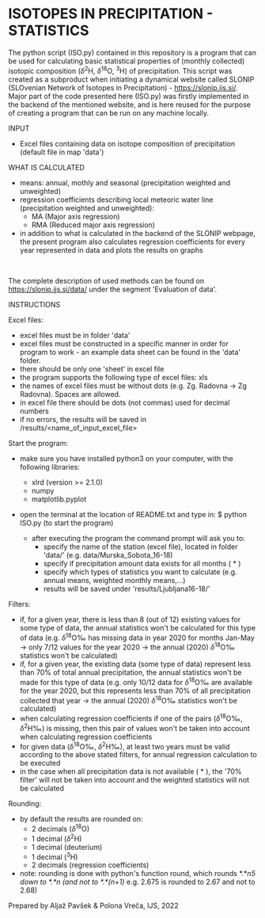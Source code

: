 # ISOTOPES IN PRECIPITATION - STATISTICS
The python script (ISO.py) contained in this repository is a program that can be used for calculating basic statistical properties of (monthly collected) isotopic composition (_δ_<sup>2</sup>H, _δ_<sup>18</sup>O, <sup>3</sup>H) of precipitation. This script was created as a subproduct when initiating a dynamical website called SLONIP (SLOvenian Network of Isotopes in Precipitation) - https://slonip.ijs.si/. Major part of the code presented here (ISO.py) was firstly implemented in the backend of the mentioned website, and is here reused for the purpose of creating a program that can be run on any machine locally.


INPUT
- Excel files containing data on isotope composition of precipitation (default file in map 'data')

WHAT IS CALCULATED
- means: annual, mothly and seasonal (precipitation weighted and unweighted)
- regression coefficients describing local meteoric water line (precipitation weighted and unweighted):
    - MA (Major axis regression)
    - RMA (Reduced major axis regression)
 - in addition to what is calculated in the backend of the SLONIP webpage, the present program also calculates regression coefficients for every year represented in data and plots the results on graphs 
 <br>

The complete description of used methods can be found on https://slonip.ijs.si/data/ under the segment 'Evaluation of data'.


INSTRUCTIONS

Excel files:
- excel files must be in folder 'data'
- excel files must be constructed in a specific manner in order for program to work - an example data sheet can be found in the 'data' folder. 
- there should be only one 'sheet' in excel file
- the program supports the following type of excel files: xls 
- the names of excel files must be without dots (e.g. Zg. Radovna -> Zg Radovna). Spaces are allowed.
- in excel file there should be dots (not commas) used for decimal numbers
- if no errors, the results will be saved in /results/<name_of_input_excel_file>

Start the program:
- make sure you have installed python3 on your computer, with the following libraries:
    - xlrd (version >= 2.1.0)
    - numpy
    - matplotlib.pyplot

- open the terminal at the location of README.txt and type in:
    $   python ISO.py     (to start the program)
    - after executing the program the command prompt will ask you to:
        - specify the name of the station (excel file), located in folder 'data/' (e.g. data/Murska_Sobota_16-18)
        - specify if precipitation amount data exists for all months ( * )
        - specify which types of statistics you want to calculate (e.g. annual means, weighted monthly means,...)
        - results will be saved under 'results/Ljubljana16-18/'


Filters:
- if, for a given year, there is less than 8 (out of 12) existing values for some type of data, the annual statistics won't be calculated for this type of data (e.g. _δ_<sup>18</sup>O‰ has missing data in year 2020 for months Jan-May -> only 7/12 values for the year 2020 -> the annual (2020) _δ_<sup>18</sup>O‰ statistics won't be calculated)
- if, for a given year, the existing data (some type of data) represent less than 70% of total annual precipitation, the annual statistics won't be made for this type of data (e.g. only 10/12 data for _δ_<sup>18</sup>O‰ are available for the year 2020, but this represents less than 70% of all precipitation collected that year -> the annual (2020) _δ_<sup>18</sup>O‰ statistics won't be calculated)
- when calculating regression coefficients if one of the pairs (_δ_<sup>18</sup>O‰, _δ_<sup>2</sup>H‰) is missing, then this pair of values won't be taken into account when calculating regression coefficients
- for given data (_δ_<sup>18</sup>O‰, _δ_<sup>2</sup>H‰), at least two years must be valid according to the above stated filters, for annual regression calculation to be executed
- in the case when all precipitation data is not available ( * ), the '70% filter' will not be taken into account and the weighted statistics will not be calculated

Rounding:
- by default the results are rounded on:
    - 2 decimals (_δ_<sup>18</sup>O)
    - 1 decimal (_δ_<sup>2</sup>H)
    - 1 decimal (deuterium)
    - 1 decimal (<sup>3</sup>H)
    - 2 decimals (regression coefficients)
- note: rounding is done with python's function round, which rounds *.\**n5 down to \*.\**n  (and not to \*.\**(n+1)* e.g. 2.675 is rounded to 2.67 and not to 2.68)   






Prepared by Aljaž Pavšek & Polona Vreča, IJS, 2022
